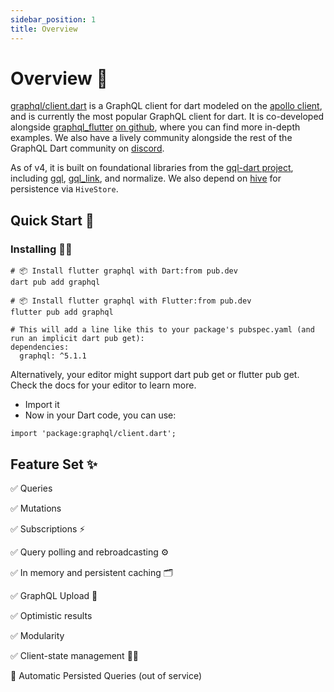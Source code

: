 ```yaml
---
sidebar_position: 1
title: Overview
---
```


# Overview 🎯

[graphql/client.dart](https://pub.dev/packages/graphql) is a GraphQL client for dart modeled on the [apollo client](https://www.apollographql.com/docs/react/), and is currently the most popular GraphQL client for dart. It is co-developed alongside [graphql_flutter](https://pub.dev/packages/graphql_flutter) [on github](https://github.com/zino-hofmann/graphql-flutter), where you can find more in-depth examples. We also have a lively community alongside the rest of the GraphQL Dart community on [discord](https://discord.com/invite/tXTtBfC).

As of v4, it is built on foundational libraries from the [gql-dart project](https://github.com/gql-dart), including [gql](https://github.com/gql-dart/gql/tree/master/gql), [gql_link](https://github.com/gql-dart/gql/tree/master/links/gql_link), and normalize. We also depend on [hive](https://docs.hivedb.dev/#/) for persistence via `HiveStore`.

## Quick Start 🚀

### Installing 🧑‍💻

```shell
# 📦 Install flutter graphql with Dart:from pub.dev
dart pub add graphql
```

```shell
# 📦 Install flutter graphql with Flutter:from pub.dev
flutter pub add graphql
```

```shell
# This will add a line like this to your package's pubspec.yaml (and run an implicit dart pub get):
dependencies:
  graphql: ^5.1.1
```

Alternatively, your editor might support dart pub get or flutter pub get. Check the docs for your editor to learn more.

- Import it
- Now in your Dart code, you can use:

```shell
import 'package:graphql/client.dart';
```

## Feature Set ✨

✅ Queries

✅ Mutations

✅ Subscriptions ⚡️

✅ Query polling and rebroadcasting ⚙️

✅ In memory and persistent caching 🗂

✅ GraphQL Upload 📁

✅ Optimistic results

✅ Modularity

✅ Client-state management 👷‍♂️

🚧 Automatic Persisted Queries (out of service)
